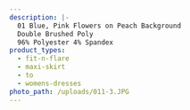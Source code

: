 ```yaml
---
description: |-
  01 Blue, Pink Flowers on Peach Background 
  Double Brushed Poly
  96% Polyester 4% Spandex
product_types:
  - fit-n-flare
  - maxi-skirt
  - to
  - womens-dresses
photo_path: /uploads/011-3.JPG
---
```

